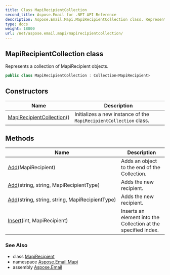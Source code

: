 ```yaml
---
title: Class MapiRecipientCollection
second_title: Aspose.Email for .NET API Reference
description: Aspose.Email.Mapi.MapiRecipientCollection class. Represents a collection of MapiRecipient objects
type: docs
weight: 18800
url: /net/aspose.email.mapi/mapirecipientcollection/
---
```

## MapiRecipientCollection class

Represents a collection of MapiRecipient objects.

```csharp
public class MapiRecipientCollection : Collection<MapiRecipient>
```

## Constructors

| Name | Description |
| --- | --- |
| [MapiRecipientCollection](mapirecipientcollection/)() | Initializes a new instance of the `MapiRecipientCollection` class. |

## Methods

| Name | Description |
| --- | --- |
| [Add](../../aspose.email.mapi/mapirecipientcollection/add/#add)(MapiRecipient) | Adds an object to the end of the Collection. |
| [Add](../../aspose.email.mapi/mapirecipientcollection/add/#add_2)(string, string, MapiRecipientType) | Adds the new recipient. |
| [Add](../../aspose.email.mapi/mapirecipientcollection/add/#add_3)(string, string, string, MapiRecipientType) | Adds the new recipient. |
| [Insert](../../aspose.email.mapi/mapirecipientcollection/insert/#insert)(int, MapiRecipient) | Inserts an element into the Collection at the specified index. |

### See Also

* class [MapiRecipient](../mapirecipient/)
* namespace [Aspose.Email.Mapi](../../aspose.email.mapi/)
* assembly [Aspose.Email](../../)


